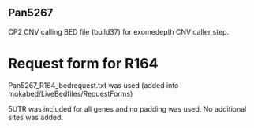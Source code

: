 ## Pan5267

CP2 CNV calling BED file (build37) for exomedepth CNV caller step.

# Request form for R164
Pan5267_R164_bedrequest.txt was used  (added into mokabed/LiveBedfiles/RequestForms)

5UTR was included for all genes and no padding was used. No additional sites was added.